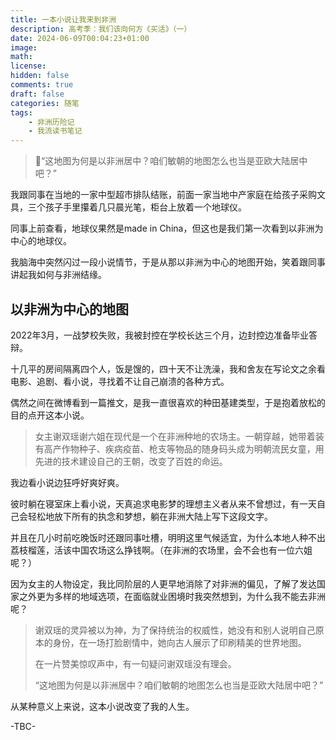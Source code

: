 ```yaml
---
title: 一本小说让我来到非洲
description: 高考季：我们该向何方《买活》（一）
date: 2024-06-09T00:04:23+01:00
image: 
math: 
license: 
hidden: false
comments: true
draft: false
categories: 随笔
tags:
    - 非洲历险记
    - 我流读书笔记
---
```

> 📖“这地图为何是以非洲居中？咱们敏朝的地图怎么也当是亚欧大陆居中吧？”

我跟同事在当地的一家中型超市排队结账，前面一家当地中产家庭在给孩子采购文具，三个孩子手里攥着几只晨光笔，柜台上放着一个地球仪。

同事上前查看，地球仪果然是made in China，但这也是我们第一次看到以非洲为中心的地球仪。

我脑海中突然闪过一段小说情节，于是从那以非洲为中心的地图开始，笑着跟同事讲起我如何与非洲结缘。

## 以非洲为中心的地图

2022年3月，一战梦校失败，我被封控在学校长达三个月，边封控边准备毕业答辩。

十几平的房间隔离四个人，饭是馊的，四十天不让洗澡，我和舍友在写论文之余看电影、追剧、看小说，寻找着不让自己崩溃的各种方式。

偶然之间在微博看到一篇推文，是我一直很喜欢的种田基建类型，于是抱着放松的目的点开这本小说。

> 女主谢双瑶谢六姐在现代是一个在非洲种地的农场主。一朝穿越，她带着装有高产作物种子、疾病疫苗、枪支等物品的随身码头成为明朝流民女童，用先进的技术建设自己的王朝，改变了百姓的命运。

我边看小说边狂呼好爽好爽。

彼时躺在寝室床上看小说，天真追求电影梦的理想主义者从来不曾想过，有一天自己会轻松地放下所有的执念和梦想，躺在非洲大陆上写下这段文字。

并且在几小时前吃晚饭时还跟同事吐槽，明明这里气候适宜，为什么本地人种不出荔枝榴莲，活该中国农场这么挣钱啊。（在非洲的农场里，会不会也有一位六姐呢？）

因为女主的人物设定，我比同阶层的人更早地消除了对非洲的偏见，了解了发达国家之外更为多样的地域选项，在面临就业困境时我突然想到，为什么我不能去非洲呢？

> 
> 谢双瑶的灵异被以为神，为了保持统治的权威性，她没有和别人说明自己原本的身份，在一场打脸剧情中，她向古人展示了印刷精美的世界地图。
> 
> 在一片赞美惊叹声中，有一句疑问谢双瑶没有理会。
> 
> “这地图为何是以非洲居中？咱们敏朝的地图怎么也当是亚欧大陆居中吧？”
> 

从某种意义上来说，这本小说改变了我的人生。

-TBC-

